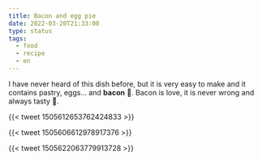 ```yaml
---
title: Bacon and egg pie
date: 2022-03-20T21:33:00
type: status
tags:
  - food
  - recipe
  - en
---
```


I have never heard of this dish before, but it is very easy to make and it contains pastry, eggs... and **bacon** 🥓. Bacon is love, it is never wrong and always tasty 🤤.

{{< tweet 1505612653762424833 >}}

{{< tweet 1505606612978917376 >}}

{{< tweet 1505622063779913728 >}}